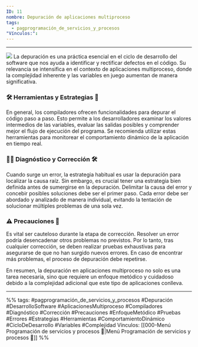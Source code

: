 ```yaml
---
ID: 11
nombre: Depuración de aplicaciones multiproceso
tags:
  - pagprogramación_de_servicios_y_procesos
"Vínculos:":
---
```

___
[![](https://mermaid.ink/img/pako:eNpVkEFuwjAQRa9izapIEYqTkIRsAakbpKp0VWUzdVywGnsi25EKiCN1xRG4WJ0gonbnef7zZ_6cQVAjoQKtTKOxqw1jlsg_Pa1l11sU6nY1bNu3XnWWhHQ0mw0axp6ltaiVNB4dO7KN8xa93Ct093_GVqQ71WJDVk5sS0b5AOgO1gr35nZ1XgkKJiuyVopx5mSCvUP2iref0wPtqO2FIvNwfQk9-I8w9mbDVn_s2AGFtEHayw90EIGWVqNqQvLz0FODP0gta6jCs0H7VUNtLkGHvafd0QiofOiNoO-aEHPYO6SH6hNbN9FNM2SboBzL7f2-45kj6NC8E-mHWyihOsM3VFk552WeFUWec54mJY_gCBVP8nmRZjHPM15miyJOLxGcRoN4vkyTJU8XaZEneRmX6eUXcnuW6w?type=png)](https://mermaid.live/edit#pako:eNpVkEFuwjAQRa9izapIEYqTkIRsAakbpKp0VWUzdVywGnsi25EKiCN1xRG4WJ0gonbnef7zZ_6cQVAjoQKtTKOxqw1jlsg_Pa1l11sU6nY1bNu3XnWWhHQ0mw0axp6ltaiVNB4dO7KN8xa93Ct093_GVqQ71WJDVk5sS0b5AOgO1gr35nZ1XgkKJiuyVopx5mSCvUP2iref0wPtqO2FIvNwfQk9-I8w9mbDVn_s2AGFtEHayw90EIGWVqNqQvLz0FODP0gta6jCs0H7VUNtLkGHvafd0QiofOiNoO-aEHPYO6SH6hNbN9FNM2SboBzL7f2-45kj6NC8E-mHWyihOsM3VFk552WeFUWec54mJY_gCBVP8nmRZjHPM15miyJOLxGcRoN4vkyTJU8XaZEneRmX6eUXcnuW6w)
La depuración es una práctica esencial en el ciclo de desarrollo del software que nos ayuda a identificar y rectificar defectos en el código. Su relevancia se intensifica en el contexto de aplicaciones multiproceso, donde la complejidad inherente y las variables en juego aumentan de manera significativa.

### 🛠️ Herramientas y Estrategias 🧰

En general, los compiladores ofrecen funcionalidades para depurar el código paso a paso. Esto permite a los desarrolladores examinar los valores intermedios de las variables, evaluar las salidas posibles y comprender mejor el flujo de ejecución del programa. Se recomienda utilizar estas herramientas para monitorear el comportamiento dinámico de la aplicación en tiempo real.

### 🕵️‍♀️ Diagnóstico y Corrección 🛠️

Cuando surge un error, la estrategia habitual es usar la depuración para localizar la causa raíz. Sin embargo, es crucial tener una estrategia bien definida antes de sumergirse en la depuración. Delimitar la causa del error y concebir posibles soluciones debe ser el primer paso. Cada error debe ser abordado y analizado de manera individual, evitando la tentación de solucionar múltiples problemas de una sola vez.

### ⚠️ Precauciones 🚨

Es vital ser cauteloso durante la etapa de corrección. Resolver un error podría desencadenar otros problemas no previstos. Por lo tanto, tras cualquier corrección, se deben realizar pruebas exhaustivas para asegurarse de que no han surgido nuevos errores. En caso de encontrar más problemas, el proceso de depuración debe repetirse.

En resumen, la depuración en aplicaciones multiproceso no solo es una tarea necesaria, sino que requiere un enfoque metódico y cuidadoso debido a la complejidad adicional que este tipo de aplicaciones conlleva.

___
%%
tags:  #pagprogramación_de_servicios_y_procesos  #Depuración #DesarrolloSoftware #AplicacionesMultiproceso #Compiladores #Diagnóstico #Corrección #Precauciones #EnfoqueMetódico #Pruebas #Errores #Estrategias #Herramientas #ComportamientoDinámico #CicloDeDesarrollo #Variables #Complejidad
Vínculos:  [[000-Menú Programación de servicios y procesos 📃|Menú Programación de servicios y procesos 📃]]
%%